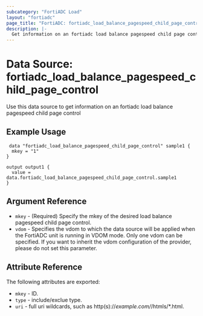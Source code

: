```yaml
---
subcategory: "FortiADC Load"
layout: "fortiadc"
page_title: "FortiADC: fortiadc_load_balance_pagespeed_child_page_control"
description: |-
  Get information on an fortiadc load balance pagespeed child page control
---
```


# Data Source: fortiadc_load_balance_pagespeed_child_page_control
Use this data source to get information on an fortiadc load balance pagespeed child page control

## Example Usage

```hcl
 data "fortiadc_load_balance_pagespeed_child_page_control" sample1 {
  mkey = "1"
}

output output1 {
  value = data.fortiadc_load_balance_pagespeed_child_page_control.sample1
}
```

## Argument Reference
* `mkey` - (Required) Specify the mkey of the desired  load balance pagespeed child page control.
* `vdom` - Specifies the vdom to which the data source will be applied when the FortiADC unit is running in VDOM mode. Only one vdom can be specified. If you want to inherit the vdom configuration of the provider, please do not set this parameter.


## Attribute Reference

The following attributes are exported:

* `mkey` - ID.
* `type` - include/exclue type. 
* `uri` - full uri wildcards, such as http(s)://*example.com/*/htmls/*.html. 

